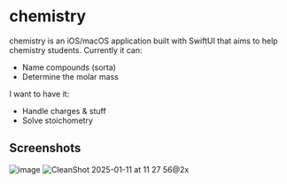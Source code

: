 # chemistry
chemistry is an iOS/macOS application built with SwiftUI that aims to help chemistry students. Currently it can:

- Name compounds (sorta)
- Determine the molar mass

I want to have it:
- Handle charges & stuff
- Solve stoichometry

## Screenshots
![image](https://github.com/user-attachments/assets/627a1b0a-531d-494c-8a13-c83acec6d4c1)
![CleanShot 2025-01-11 at 11 27 56@2x](https://github.com/user-attachments/assets/0199680a-95a0-4a1f-b62a-f33d46247392)
